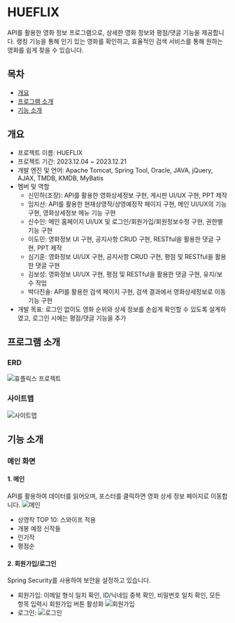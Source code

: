 # HUEFLIX
API를 활용한 영화 정보 프로그램으로, 상세한 영화 정보와 평점/댓글 기능을 제공합니다. 랭킹 기능을 통해 인기 있는 영화를 확인하고, 효율적인 검색 서비스를 통해 원하는영화를 쉽게 찾을 수 있습니다.

## 목차
 - [개요](#개요)
 - [프로그램 소개](#프로그램-소개)
 - [기능 소개](#기능-소개)

## 개요
 - 프로젝트 이름: HUEFLIX
 - 프로젝트 기간: 2023.12.04 ~ 2023.12.21
 - 개발 엔진 및 언어: Apache Tomcat, Spring Tool, Oracle, JAVA, jQuery, AJAX, TMDB, KMDB, MyBatis
 - 멤버 및 역할
   - 신민하(조장): API를 활용한 영화상세정보 구현, 게시판 UI/UX 구현, PPT 제작
   - 임지선: API를 활용한 현재상영작/상영예정작 페이지 구현, 메인 UI/UX의 기능 구현, 영화상세정보 메뉴 기능 구현
   - 신수인: 메인 홈페이지 UI/UX 및 로그인/회원가입/회원정보수정 구현, 권한별 기능 구현
   - 이도민: 영화정보 UI 구현, 공지사항 CRUD 구현, RESTful을 활용한 댓글 구현, PPT 제작
   - 심기훈: 영화정보 UI/UX 구현, 공지사항 CRUD 구현, 평점 및 RESTful을 활용한 댓글 구현
   - 김보성: 영화정보 UI/UX 구현, 평점 및 RESTful을 활용한 댓글 구현, 유지/보수 작업
   - 박다진솔: API를 활용한 검색 페이지 구현, 검색 결과에서 영화상세정보로 이동기능 구현
 - 개발 목표: 로그인 없이도 영화 순위와 상세 정보를 손쉽게 확인할 수 있도록 설계하였고, 로그인 시에는 평점/댓글 기능을 추가

## 프로그램 소개
 ### ERD
 ![휴플릭스 프로젝트](https://github.com/jiseon1222/Hueflix/assets/148019130/14d0ca5f-755c-44d1-b2cd-f6cb3b41fa19)

 ### 사이트맵
 ![사이트맵](https://github.com/jiseon1222/Hueflix/assets/148019130/eb7dd29e-3e67-4da8-9be4-938d64a2b4db)

## 기능 소개
### 메인 화면
#### 1. 메인
 API를 활용하여 데이터를 읽어오며, 포스터를 클릭하면 영화 상세 정보 페이지로 이동합니다.
 ![메인](https://github.com/jiseon1222/Hueflix/assets/148019130/8c60475e-cbad-4ee3-8143-bee5f40ac447)
 - 상영작 TOP 10: 스와이프 적용
 - 개봉 예정 신작들
 - 인기작
 - 평점순
#### 2. 회원가입/로그인
 Spring Security를 사용하여 보안을 설정하고 있습니다.
 - 회원가입: 이메일 형식 일치 확인, ID/닉네임 중복 확인, 비밀번호 일치 확인, 모든 항목 입력시 회원가입 버튼 활성화
 ![회원가입](https://github.com/jiseon1222/Hueflix/assets/148019130/8f999c3d-da89-4206-a398-98b3a3610492)
 - 로그인:
 ![로그인](https://github.com/jiseon1222/Hueflix/assets/148019130/6050d27c-76e2-4286-8e65-0b0245fc2306)


 



